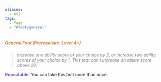 ```yaml
---
aliases:
  - ASI
tags:
  - feat
  - "#feat/general"
---
```

##### <span style="color:rgb(203, 123, 55)">*General Feat (Prerequisite: Level 4+)*</span>

> *<span style="color:rgb(125, 125, 125)">Increase one ability score of your choice by 2, or increase two ability scores of your choice by 1.  This feat can't increase an ability score above 20.</span>*

**<span style="color:rgb(134, 93, 187)">Repeatable</span>**: You can take this feat more than once. 